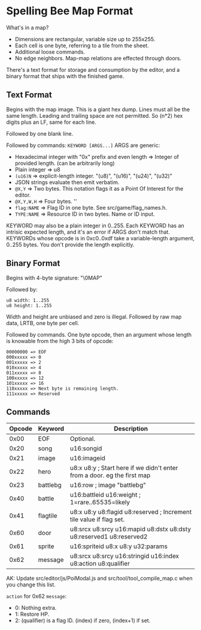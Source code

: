 # Spelling Bee Map Format

What's in a map?
- Dimensions are rectangular, variable size up to 255x255.
- Each cell is one byte, referring to a tile from the sheet.
- Additional loose commands.
- No edge neighbors. Map-map relations are effected through doors.

There's a text format for storage and consumption by the editor,
and a binary format that ships with the finished game.

## Text Format

Begins with the map image.
This is a giant hex dump.
Lines must all be the same length.
Leading and trailing space are not permitted. So (n*2) hex digits plus an LF, same for each line.

Followed by one blank line.

Followed by commands: `KEYWORD [ARGS...]`
ARGS are generic:
- Hexadecimal integer with "0x" prefix and even length => Integer of provided length. (can be arbitrarily long)
- Plain integer => u8
- `(u16)N` => explicit-length integer. "(u8)", "(u16)", "(u24)", "(u32)"
- JSON strings evaluate then emit verbatim.
- `@X,Y` => Two bytes. This notation flags it as a Point Of Interest for the editor.
- `@X,Y,W,H` => Four bytes. ''
- `flag:NAME` => Flag ID in one byte. See src/game/flag_names.h.
- `TYPE:NAME` => Resource ID in two bytes. Name or ID input.

KEYWORD may also be a plain integer in 0..255.
Each KEYWORD has an intrisic expected length, and it's an error if ARGS don't match that.
KEYWORDs whose opcode is in 0xc0..0xdf take a variable-length argument, 0..255 bytes. You don't provide the length explicitly.

## Binary Format

Begins with 4-byte signature: "\0MAP"

Followed by:
```
u8 width: 1..255
u8 height: 1..255
```

Width and height are unbiased and zero is illegal.
Followed by raw map data, LRTB, one byte per cell.

Followed by commands.
One byte opcode, then an argument whose length is knowable from the high 3 bits of opcode:
```
00000000 => EOF
000xxxxx => 0
001xxxxx => 2
010xxxxx => 4
011xxxxx => 8
100xxxxx => 12
101xxxxx => 16
110xxxxx => Next byte is remaining length.
111xxxxx => Reserved
```

## Commands

| Opcode | Keyword         | Description |
|--------|-----------------|-------------|
|   0x00 | EOF             | Optional. |
|   0x20 | song            | u16:songid |
|   0x21 | image           | u16:imageid |
|   0x22 | hero            | u8:x u8:y ; Start here if we didn't enter from a door. eg the first map |
|   0x23 | battlebg        | u16:row ; image "battlebg" |
|   0x40 | battle          | u16:battleid u16:weight ; 1=rare..65535=likely |
|   0x41 | flagtile        | u8:x u8:y u8:flagid u8:reserved ; Increment tile value if flag set. |
|   0x60 | door            | u8:srcx u8:srcy u16:mapid u8:dstx u8:dsty u8:reserved1 u8:reserved2 |
|   0x61 | sprite          | u16:spriteid u8:x u8:y u32:params |
|   0x62 | message         | u8:srcx u8:srcy u16:stringid u16:index u8:action u8:qualifier |

AK: Update src/editor/js/PoiModal.js and src/tool/tool_compile_map.c when you change this list.

`action` for 0x62 `message`:
- 0: Nothing extra.
- 1: Restore HP.
- 2: (qualifier) is a flag ID. (index) if zero, (index+1) if set.

